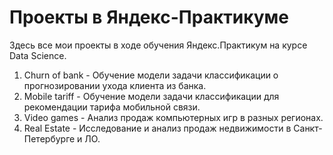 # Проекты в Яндекс-Практикуме

Здесь все мои проекты в ходе обучения Яндекс.Практикум на курсе Data Science.

1. Churn of bank - Обучение модели задачи классификации о прогнозировании ухода клиента из банка.
2. Mobile tariff - Обучение модели задачи классификации для рекомендации тарифа мобильной связи.
3. Video games - Анализ продаж компьютерных игр в разных регионах.
4. Real Estate - Исследование и анализ продаж недвижимости в Санкт-Петербурге и ЛО.

